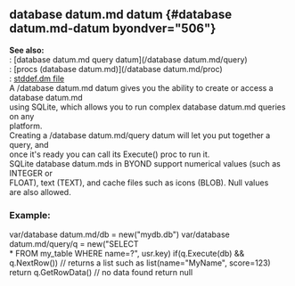 ## database datum.md datum {#database datum.md-datum byondver="506"}    
**See also:**    
:   [database datum.md query datum](/database datum.md/query)    
:   [procs (database datum.md)](/database datum.md/proc)    
:   [stddef.dm file](/%7B%7Bappendix%7D%7D/stddef%2edm)    
A /database datum.md datum gives you the ability to create or access a database datum.md    
using SQLite, which allows you to run complex database datum.md queries on any    
platform.    
Creating a /database datum.md/query datum will let you put together a query, and    
once it\'s ready you can call its Execute() proc to run it.    
SQLite database datum.mds in BYOND support numerical values (such as INTEGER or    
FLOAT), text (TEXT), and cache files such as icons (BLOB). Null values    
are also allowed.    
### Example:    
var/database datum.md/db = new(\"mydb.db\") var/database datum.md/query/q = new(\"SELECT    
\* FROM my_table WHERE name=?\", usr.key) if(q.Execute(db) &&    
q.NextRow()) // returns a list such as list(name=\"MyName\", score=123)    
return q.GetRowData() // no data found return null  